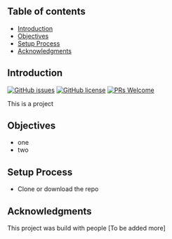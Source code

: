 ## Table of contents

- [Introduction](#introduction)
- [Objectives](#objectives)
- [Setup Process](#setup-process)
- [Acknowledgments](#acknowledgments)

## Introduction


[![GitHub issues](https://img.shields.io/github/issues/Kerosz/movie-web)](https://github.com/Kerosz/movie-web/issues)
[![GitHub license](https://img.shields.io/github/license/Kerosz/movie-web)](https://github.com/Kerosz/movie-web)
[![PRs Welcome](https://img.shields.io/badge/PRs-welcome-brightgreen?style=flat-square)]()

This is a project

## Objectives

* one
* two

## Setup Process

- Clone or download the repo

## Acknowledgments

This project was build with people [To be added more]